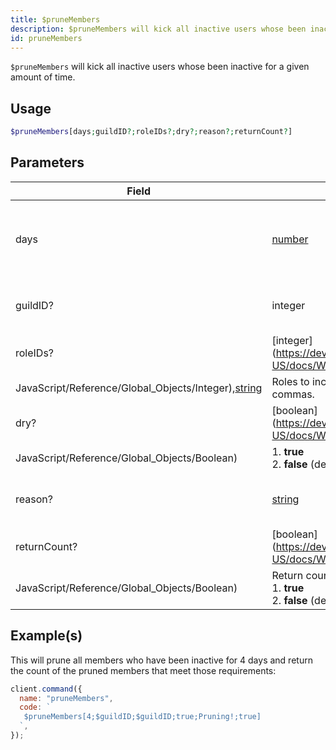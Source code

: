 ```yaml
---
title: $pruneMembers
description: $pruneMembers will kick all inactive users whose been inactive for a given amount of time.
id: pruneMembers
---
```


`$pruneMembers` will kick all inactive users whose been inactive for a given amount of time.

## Usage

```php
$pruneMembers[days;guildID?;roleIDs?;dry?;reason?;returnCount?]
```

## Parameters

| Field                                                                                                                                          | Type                                                                                              | Description                                          | Required |
| ---------------------------------------------------------------------------------------------------------------------------------------------- | ------------------------------------------------------------------------------------------------- | ---------------------------------------------------- | :------: |
| days                                                                                                                                           | [number](https://developer.mozilla.org/en-US/docs/Web/JavaScript/Reference/Global_Objects/Number) | Number of days to count prune for (1-30, 7 default). |   true   |
| guildID?                                                                                                                                       | integer                                                                                           | Where members are going to be pruned.                |  false   |
| roleIDs?                                                                                                                                       | [integer](https://developer.mozilla.org/en-US/docs/Web/                                           |
| JavaScript/Reference/Global_Objects/Integer),[string](https://developer.mozilla.org/en-US/docs/Web/JavaScript/Reference/Global_Objects/String) | Roles to include, splitted by commas.                                                             | false                                                |
| dry?                                                                                                                                           | [boolean](https://developer.mozilla.org/en-US/docs/Web/                                           |
| JavaScript/Reference/Global_Objects/Boolean)                                                                                                   | 1. **true** <br /> 2. **false** (default)                                                         | false                                                |
| reason?                                                                                                                                        | [string](https://developer.mozilla.org/en-US/docs/Web/JavaScript/Reference/Global_Objects/String) | Reason to display in the guild's audit logs.         |  false   |
| returnCount?                                                                                                                                   | [boolean](https://developer.mozilla.org/en-US/docs/Web/                                           |
| JavaScript/Reference/Global_Objects/Boolean)                                                                                                   | Return count of pruned members. <br /> 1. **true** <br /> 2. **false** (default)                  | false                                                |

## Example(s)

This will prune all members who have been inactive for 4 days and return the count of the pruned members that meet those
requirements:

```javascript
client.command({
  name: "pruneMembers",
  code: `
   $pruneMembers[4;$guildID;$guildID;true;Pruning!;true]
  `,
});
```
